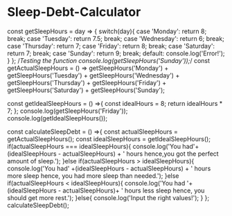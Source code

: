 # Sleep-Debt-Calculator
const getSleepHours = day => {
  switch(day){
    case 'Monday': 
    return 8;
    break;
    case 'Tuesday':
    return 7.5;
    break;
    case 'Wednesday':
    return 6;
    break;
    case 'Thursday':
    return 7;
    case 'Friday':
    return 8;
    break;
    case 'Saturday':
    return 7;
    break;
    case 'Sunday':
    return 9;
    break;
    default:
    console.log('Error!');
  }
};
/*Testing the function
console.log(getSleepHours('Sunday'));*/
const getActualSleepHours = () => getSleepHours('Monday') +  getSleepHours('Tuesday') +  getSleepHours('Wednesday') + getSleepHours('Thursday') + getSleepHours('Friday') + getSleepHours('Saturday') + getSleepHours('Sunday');
  
const getIdealSleepHours = () =>{
  const idealHours = 8;
  return idealHours * 7;
};
console.log(getSleepHours('Friday'));
console.log(getIdealSleepHours());

const calculateSleepDebt = () =>{
  const actualSleepHours = getActualSleepHours();
  const idealSleepHours = getIdealSleepHours();
  if(actualSleepHours === idealSleepHours){
    console.log('You had'+ (idealSleepHours - actualSleepHours) + ' hours hence,you got the perfect amount of sleep.');
  }else if(actualSleepHours > idealSleepHours){
    console.log('You had' +(idealSleepHours - actualSleepHours) + ' hours more sleep hence, you had more sleep than needed.');
  }else if(actualSleepHours < idealSleepHours){
    console.log('You had '+ (idealSleepHours - actualSleepHours)+ ' hours less sleep hence, you should get more rest.');
  }else{
    console.log('Input the right values!');
  }
};
calculateSleepDebt();

  
